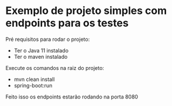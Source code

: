 Exemplo de projeto simples com endpoints para os testes
===

Pré requisitos para rodar o projeto:

* Ter o Java 11 instalado
* Ter o maven instalado

Execute os comandos na raiz do projeto:
* mvn clean install
* spring-boot:run

Feito isso os endpoints estarão rodando na porta 8080